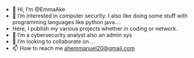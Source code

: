 - 👋 Hi, I’m @EmmaAke
- 👀 I’m interested in computer security. I also like doing some stuff with programming languages like python java....
- Here, I publish my various projects whether in coding or network.
- 🌱 I’m a cybersecurity analyst also an admin sys
- 💞️ I’m looking to collaborate on ...
- 📫 How to reach me ahemmanuel20@gmail.com

<!---
EmmaAke/EmmaAke is a ✨ special ✨ repository because its `README.md` (this file) appears on your GitHub profile.
You can click the Preview link to take a look at your changes.
--->

